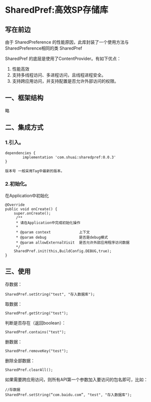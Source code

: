 # SharedPref:高效SP存储库
## 写在前边

由于 SharedPreference 的性能原因，此库封装了一个使用方法与SharedPreference相同的类 SharedPref

SharedPref 的底层是使用了ContentProvider。有如下优点：

1. 性能高效
2. 支持多线程访问、多进程访问，且线程进程安全。
2. 支持跨应用访问，并支持配置是否允许外部访问的权限。


## 一、框架结构

略


## 二、集成方式

### 1.引入。

```
dependencies {
        implementation 'com.shuai:sharedpref:0.0.3'
}

版本号 一般采用Tag中最新的版本。
```


### 2.初始化。
在Application中初始化

```
@Override
public void onCreate() {
    super.onCreate();
     /**
     * 请在Application中完成初始化操作
     *
     * @param context             上下文
     * @param debug               是否是debug模式
     * @param allowExternalVisit  是否允许外部应用程序访问数据
     */
    SharedPref.init(this,BuildConfig.DEBUG,true);
}
```

## 三、使用


存数据：
```
SharedPref.setString("test", "存入数据库");
```
取数据：
```
SharedPref.getString("test");
```

判断是否存在（返回boolean）：
```
SharedPref.contains("test");
```
删数据：
```
SharedPref.removeKey("test");
```
删除全部数据：
```
SharedPref.clearAll();
```

如果需要跨应用访问，则所有API第一个参数加入要访问的包名即可，比如：

```
//存数据
SharedPref.setString(“com.baidu.com”, "test", "存入数据库");
```
